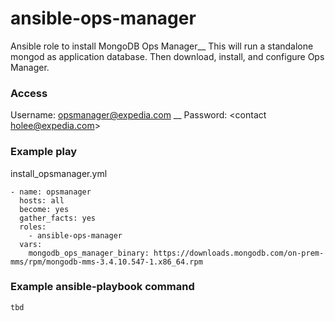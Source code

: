 # ansible-ops-manager
Ansible role to install MongoDB Ops Manager__
This will run a standalone mongod as application database. Then download, install, and configure Ops Manager.

### Access
Username: opsmanager@expedia.com __
Password: <contact holee@expedia.com>

### Example play
install_opsmanager.yml
```
- name: opsmanager
  hosts: all
  become: yes
  gather_facts: yes
  roles:
    - ansible-ops-manager
  vars:
    mongodb_ops_manager_binary: https://downloads.mongodb.com/on-prem-mms/rpm/mongodb-mms-3.4.10.547-1.x86_64.rpm
```

### Example ansible-playbook command
```
tbd
```
